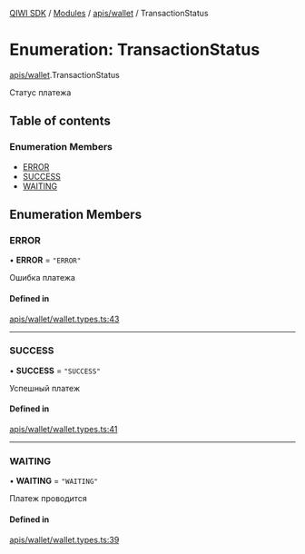 [QIWI SDK](../README.md) / [Modules](../modules.md) / [apis/wallet](../modules/apis_wallet.md) / TransactionStatus

# Enumeration: TransactionStatus

[apis/wallet](../modules/apis_wallet.md).TransactionStatus

Статус платежа

## Table of contents

### Enumeration Members

- [ERROR](apis_wallet.TransactionStatus.md#error)
- [SUCCESS](apis_wallet.TransactionStatus.md#success)
- [WAITING](apis_wallet.TransactionStatus.md#waiting)

## Enumeration Members

### ERROR

• **ERROR** = ``"ERROR"``

Ошибка платежа

#### Defined in

[apis/wallet/wallet.types.ts:43](https://github.com/AlexXanderGrib/node-qiwi-sdk/blob/501d75e/src/apis/wallet/wallet.types.ts#L43)

___

### SUCCESS

• **SUCCESS** = ``"SUCCESS"``

Успешный платеж

#### Defined in

[apis/wallet/wallet.types.ts:41](https://github.com/AlexXanderGrib/node-qiwi-sdk/blob/501d75e/src/apis/wallet/wallet.types.ts#L41)

___

### WAITING

• **WAITING** = ``"WAITING"``

Платеж проводится

#### Defined in

[apis/wallet/wallet.types.ts:39](https://github.com/AlexXanderGrib/node-qiwi-sdk/blob/501d75e/src/apis/wallet/wallet.types.ts#L39)
